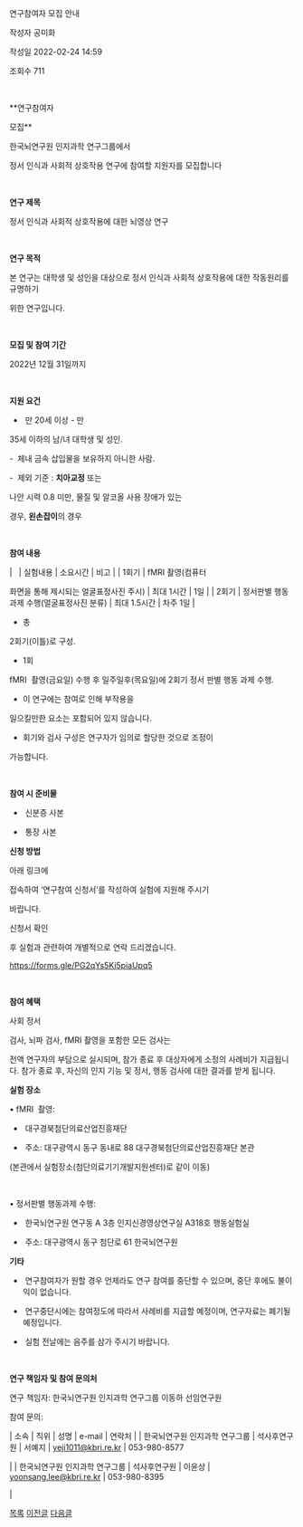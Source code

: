 
연구참여자 모집 안내





작성자
공미화


작성일
2022-02-24 14:59


조회수
711




﻿


**연구참여자
모집** 

  



한국뇌연구원 인지과학 연구그룹에서

  



정서 인식과 사회적 상호작용 연구에 참여할 지원자를 모집합니다

  



 

  



**연구 제목**

  



정서 인식과 사회적 상호작용에 대한 뇌영상 연구 

  



 

  



**연구 목적**

  



본 연구는 대학생 및 성인을 대상으로 정서 인식과 사회적 상호작용에 대한 작동원리를 규명하기
위한 연구입니다. 

  



 

  



**모집 및 참여 기간**

  



2022년 12월 31일까지 

  



 

  



**지원 요건**

  



-  만 20세 이상 - 만
35세 이하의 남/녀 대학생 및 성인.

  



-  체내 금속 삽입물을 보유하지 아니한 사람.

  



-  제외 기준 : **치아교정** 또는
나안 시력 0.8 미만, 물질 및 알코올 사용 장애가 있는
경우, **왼손잡이**의 경우

  



 

  



**참여 내용**

  
























| 
 
 | 
실험내용
 | 
소요시간
 | 
비고
 |
| 
1회기
 | 
fMRI 촬영(컴퓨터
 화면을 통해 제시되는 얼굴표정사진 주시)
 | 
최대 1시간
 | 
1일
 |
| 
2회기
 | 
정서판별 행동과제 수행(얼굴표정사진 분류)
 | 
최대 1.5시간
 | 
차주 1일
 |

  



* 총
2회기(이틀)로 구성.
* 1회
fMRI  촬영(금요일) 수행 후 일주일후(목요일)에 2회기 정서 판별 행동 과제 수행.
* 이 연구에는 참여로 인해 부작용을
일으킬만한 요소는 포함되어 있지 않습니다.
* 회기와 검사 구성은 연구자가 임의로 할당한 것으로 조정이
가능합니다.

  



 

  



**참여 시 준비물**

  



-  신분증 사본 

  



-  통장 사본

  



  



**신청 방법**

  



아래 링크에
접속하여 ‘연구참여 신청서’를 작성하여 실험에 지원해 주시기
바랍니다.

  



신청서 확인
후 실험과 관련하여 개별적으로 연락 드리겠습니다.

  



<https://forms.gle/PG2qYs5Ki5piaUpq5>

  



 

  



**참여 혜택**

  



사회 정서
검사, 뇌파 검사, fMRI 촬영을 포함한 모든 검사는
전액 연구자의 부담으로 실시되며, 참가 종료 후 대상자에게 소정의 사례비가 지급됩니다. 참가 종료 후, 자신의 인지 기능 및 정서, 행동 검사에 대한 결과를 받게 됩니다. 

  



  



**실험 장소**

  



• fMRI  촬영:

  



-  대구경북첨단의료산업진흥재단

  



-  주소: 대구광역시 동구 동내로 88 대구경북첨단의료산업진흥재단 본관

  



(본관에서 실험장소(첨단의료기기개발지원센터)로 같이 이동)

  



 

  



• 정서판별 행동과제 수행:

  



-  한국뇌연구원 연구동 A 3층 인지신경영상연구실 A318호 행동실험실

  



-  주소: 대구광역시 동구 첨단로 61 한국뇌연구원

  



  



**기타**

  



-  연구참여자가 원할 경우 언제라도 연구 참여를 중단할 수 있으며, 중단 후에도 불이익이 없습니다. 

  



-  연구중단시에는 참여정도에 따라서 사례비를 지급할 예정이며, 연구자료는 폐기될 예정입니다.

  



-  실험 전날에는 음주를 삼가 주시기 바랍니다.

  



 

  



**연구 책임자 및 참여 문의처**

  



연구 책임자: 한국뇌연구원 인지과학 연구그룹 이동하 선임연구원

  



참여 문의:

  



























| 
소속
 | 
직위
 | 
성명
 | 
e-mail
 | 
연락처
 |
| 
한국뇌연구원
인지과학 연구그룹
 | 
석사후연구원
 | 
서예지
 | 
yeji1011@kbri.re.kr
 | 
053-980-8577

 |
| 
한국뇌연구원
인지과학 연구그룹
 | 
석사후연구원
 | 
이윤상
 | 
yoonsang.lee@kbri.re.kr
 | 
053-980-8395

 |

  



  

  








[목록](https://computer.knu.ac.kr/06_sub/02_sub.html?key=&keyfield=&category=&page=1&bbs_code=Site_BBS_25)
[이전글](https://computer.knu.ac.kr/06_sub/02_sub.html?bbs_cmd=view&page=1&key=&keyfield=&category=&no=3704&bbs_code=Site_BBS_25)
[다음글](https://computer.knu.ac.kr/06_sub/02_sub.html?bbs_cmd=view&page=1&key=&keyfield=&category=&no=3707&bbs_code=Site_BBS_25)

















 